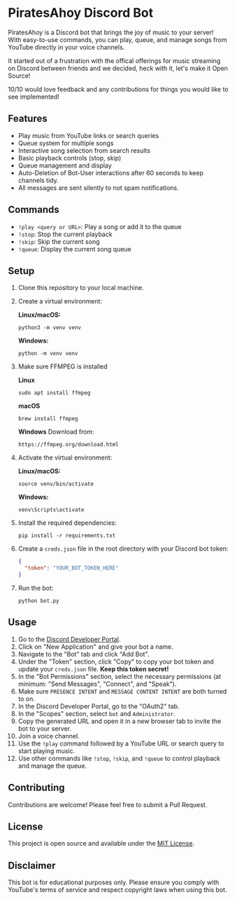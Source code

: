 # PiratesAhoy Discord Bot

PiratesAhoy is a Discord bot that brings the joy of music to your server! With easy-to-use commands, you can play, queue, and manage songs from YouTube directly in your voice channels.

It started out of a frustration with the offical offerings for music streaming on Discord between friends and we decided, heck with it, let's make it Open Source!

10/10 would love feedback and any contributions for things you would like to see implemented!

## Features

- Play music from YouTube links or search queries
- Queue system for multiple songs
- Interactive song selection from search results
- Basic playback controls (stop, skip)
- Queue management and display
- Auto-Deletion of Bot-User interactions after 60 seconds to keep channels tidy.
- All messages are sent silently to not spam notifications.

## Commands

- `!play <query or URL>`: Play a song or add it to the queue
- `!stop`: Stop the current playback
- `!skip`: Skip the current song
- `!queue`: Display the current song queue

## Setup

1. Clone this repository to your local machine.

2. Create a virtual environment:

   **Linux/macOS:**
   ```
   python3 -m venv venv
   ```

   **Windows:**
   ```
   python -m venv venv
   ```

3. Make sure FFMPEG is installed

   **Linux**
   ```
   sudo apt install ffmpeg
   ```

   **macOS**
   ```
   brew install ffmpeg
   ```

   **Windows**
   Download from:
   ```
   https://ffmpeg.org/download.html
   ```

4. Activate the virtual environment:

   **Linux/macOS:**
   ```
   source venv/bin/activate
   ```

   **Windows:**
   ```
   venv\Scripts\activate
   ```

5. Install the required dependencies:
   ```
   pip install -r requirements.txt
   ```

6. Create a `creds.json` file in the root directory with your Discord bot token:
   ```json
   {
     "token": "YOUR_BOT_TOKEN_HERE"
   }
   ```

7. Run the bot:
   ```
   python bot.py
   ```

## Usage

1. Go to the [Discord Developer Portal](https://discord.com/developers/applications).
2. Click on "New Application" and give your bot a name.
3. Navigate to the "Bot" tab and click "Add Bot".
4. Under the "Token" section, click "Copy" to copy your bot token and update your `creds.json` file. **Keep this token secret!**
5. In the "Bot Permissions" section, select the necessary permissions (at minimum: "Send Messages", "Connect", and "Speak").
6. Make sure `PRESENCE INTENT` and `MESSAGE CONTENT INTENT` are both turned to on.
7. In the Discord Developer Portal, go to the "OAuth2" tab.
8. In the "Scopes" section, select `bot` and `Administrator`.
9. Copy the generated URL and open it in a new browser tab to invite the bot to your server.
10. Join a voice channel.
11. Use the `!play` command followed by a YouTube URL or search query to start playing music.
12. Use other commands like `!stop`, `!skip`, and `!queue` to control playback and manage the queue.

## Contributing

Contributions are welcome! Please feel free to submit a Pull Request.

## License

This project is open source and available under the [MIT License](LICENSE).

## Disclaimer

This bot is for educational purposes only. Please ensure you comply with YouTube's terms of service and respect copyright laws when using this bot.